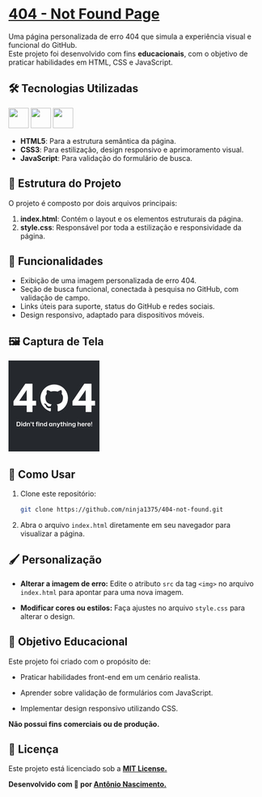 # [404 - Not Found Page](https://ninja1375.github.io/404-not-found/)

Uma página personalizada de erro 404 que simula a experiência visual e funcional do GitHub.  
Este projeto foi desenvolvido com fins **educacionais**, com o objetivo de praticar habilidades em HTML, CSS e JavaScript.  

## 🛠️ Tecnologias Utilizadas  

<a href="https://programartudo.blogspot.com/2024/11/html-tudo-o-que-precisa-para-comecar.html" target="_blank"><img loading="lazy" src="https://cdn.jsdelivr.net/gh/devicons/devicon/icons/html5/html5-original.svg" width="40" height="40"/></a> <a href="https://programartudo.blogspot.com/2024/11/css-como-dar-estilo-ao-teu-website.html" target="_blank"><img loading="lazy" src="https://cdn.jsdelivr.net/gh/devicons/devicon/icons/css3/css3-original.svg" width="40" height="40"/></a> <a href="https://programartudo.blogspot.com/2024/11/javascript-linguagem-dinamica-da-web.html" target="_blank"><img loading="lazy" src="https://cdn.jsdelivr.net/gh/devicons/devicon/icons/javascript/javascript-original.svg" width="40" height="40"/></a>

- **HTML5**: Para a estrutura semântica da página.  
- **CSS3**: Para estilização, design responsivo e aprimoramento visual.  
- **JavaScript**: Para validação do formulário de busca.  

## 📂 Estrutura do Projeto  

O projeto é composto por dois arquivos principais:  

1. **index.html**: Contém o layout e os elementos estruturais da página.  
2. **style.css**: Responsável por toda a estilização e responsividade da página.  

## 🔑 Funcionalidades  

- Exibição de uma imagem personalizada de erro 404.  
- Seção de busca funcional, conectada à pesquisa no GitHub, com validação de campo.  
- Links úteis para suporte, status do GitHub e redes sociais.  
- Design responsivo, adaptado para dispositivos móveis.  

## 🖼️ Captura de Tela  

![404 - Not Found](404.jpeg)  

## 🚀 Como Usar  

1. Clone este repositório:  
   ```bash  
   git clone https://github.com/ninja1375/404-not-found.git
   ```
2. Abra o arquivo `index.html` diretamente em seu navegador para visualizar a página.

## 🖌️ Personalização

- **Alterar a imagem de erro:**
Edite o atributo `src` da tag `<img>` no arquivo `index.html` para apontar para uma nova imagem.

- **Modificar cores ou estilos:**
Faça ajustes no arquivo `style.css` para alterar o design.

## 🎯 Objetivo Educacional

Este projeto foi criado com o propósito de:

- Praticar habilidades front-end em um cenário realista.

- Aprender sobre validação de formulários com JavaScript.

- Implementar design responsivo utilizando CSS.

**Não possui fins comerciais ou de produção.**

## 📜 Licença

Este projeto está licenciado sob a **[MIT License.](https://github.com/Ninja1375/404-not-found/blob/main/LICENSE)**

**Desenvolvido com 🧡 por [Antônio Nascimento.](https://portfolio-antonio-nascimento.netlify.app/)**
